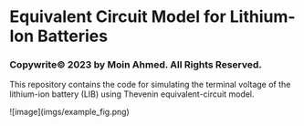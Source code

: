 # Equivalent Circuit Model for Lithium-Ion Batteries
### Copywrite©️ 2023 by Moin Ahmed. All Rights Reserved.

<p>
This repository contains the code for simulating the terminal voltage of the lithium-ion battery (LIB) using Thevenin equivalent-circuit model.
</p>
![image](imgs/example_fig.png)




